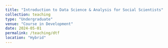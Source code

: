 ```yaml
---
title: "Introduction to Data Science & Analysis for Social Scientists"
collection: teaching
type: "Undergraduate"
venue: "Course in Development"
date: 2024-05-01
permalink: /teaching/dtf
location: "Hybrid"
---
```


